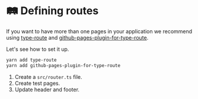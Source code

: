 # 🛤 Defining routes

If you want to have more than one pages in your application we recommend using [type-route](https://typehero.org/type-route) and [github-pages-plugin-for-type-route](https://github.com/garronej/github-pages-plugin-for-type-route).&#x20;

Let's see how to set it up.

```bash
yarn add type-route
yarn add github-pages-plugin-for-type-route
```

1. Create a `src/router.ts` file.
2. Create test pages.
3. Update header and footer.
